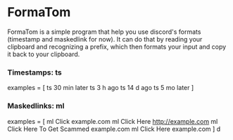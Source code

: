 # FormaTom

FormaTom is a simple program that help you use discord's formats (timestamp and maskedlink for now).
It can do that by reading your clipboard and recognizing a prefix, which then formats your input and copy it back to your clipboard.

### Timestamps: ts
examples = [
ts 30 min later
ts 3 h ago
ts 14 d ago
ts 5 mo later
]

### Maskedlinks: ml
examples = [
ml Click example.com
ml Click Here http://example.com
ml Click Here To Get Scammed example.com
ml Click Here example.com
]
d
